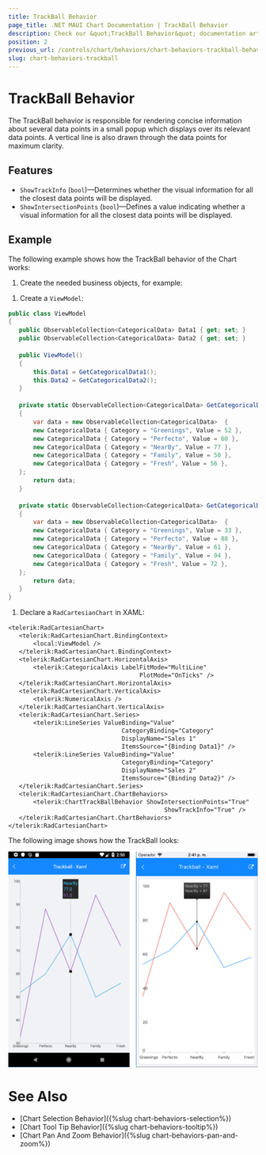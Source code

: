 ```yaml
---
title: TrackBall Behavior
page_title: .NET MAUI Chart Documentation | TrackBall Behavior
description: Check our &quot;TrackBall Behavior&quot; documentation article for Telerik Chart for .NET MAUI
position: 2
previous_url: /controls/chart/behaviors/chart-behaviors-trackball-behavior
slug: chart-behaviors-trackball
---
```


# TrackBall Behavior

The TrackBall behavior is responsible for rendering concise information about several data points in a small popup which displays over its relevant data points. A vertical line is also drawn through the data points for maximum clarity.

## Features

- `ShowTrackInfo` (`bool`)&mdash;Determines whether the visual information for all the closest data points will be displayed.
- `ShowIntersectionPoints` (`bool`)&mdash;Defines a value indicating whether a visual information for all the closest data points will be displayed.

## Example

The following example shows how the TrackBall behavior of the Chart works:

1. Create the needed business objects, for example:

 <snippet id='categorical-data-model' />


1. Create a `ViewModel`:

 ```C#
public class ViewModel
{
    public ObservableCollection<CategoricalData> Data1 { get; set; }
    public ObservableCollection<CategoricalData> Data2 { get; set; }

    public ViewModel()
    {
        this.Data1 = GetCategoricalData1();
        this.Data2 = GetCategoricalData2();
    }

    private static ObservableCollection<CategoricalData> GetCategoricalData1()
    {
        var data = new ObservableCollection<CategoricalData>  {
        new CategoricalData { Category = "Greenings", Value = 52 },
        new CategoricalData { Category = "Perfecto", Value = 60 },
        new CategoricalData { Category = "NearBy", Value = 77 },
        new CategoricalData { Category = "Family", Value = 50 },
        new CategoricalData { Category = "Fresh", Value = 56 },
    };
        return data;
    }

    private static ObservableCollection<CategoricalData> GetCategoricalData2()
    {
        var data = new ObservableCollection<CategoricalData>  {
        new CategoricalData { Category = "Greenings", Value = 33 },
        new CategoricalData { Category = "Perfecto", Value = 88 },
        new CategoricalData { Category = "NearBy", Value = 61 },
        new CategoricalData { Category = "Family", Value = 94 },
        new CategoricalData { Category = "Fresh", Value = 72 },
    };
        return data;
    }
}
 ```

1. Declare a `RadCartesianChart` in XAML:

 ```XAML
<telerik:RadCartesianChart>
    <telerik:RadCartesianChart.BindingContext>
        <local:ViewModel />
    </telerik:RadCartesianChart.BindingContext>
    <telerik:RadCartesianChart.HorizontalAxis>
        <telerik:CategoricalAxis LabelFitMode="MultiLine"
                                      PlotMode="OnTicks" />
    </telerik:RadCartesianChart.HorizontalAxis>
    <telerik:RadCartesianChart.VerticalAxis>
        <telerik:NumericalAxis />
    </telerik:RadCartesianChart.VerticalAxis>
    <telerik:RadCartesianChart.Series>
        <telerik:LineSeries ValueBinding="Value"
                                 CategoryBinding="Category"
                                 DisplayName="Sales 1"
                                 ItemsSource="{Binding Data1}" />
        <telerik:LineSeries ValueBinding="Value"
                                 CategoryBinding="Category"
                                 DisplayName="Sales 2"
                                 ItemsSource="{Binding Data2}" />
    </telerik:RadCartesianChart.Series>
    <telerik:RadCartesianChart.ChartBehaviors>
        <telerik:ChartTrackBallBehavior ShowIntersectionPoints="True"
                                             ShowTrackInfo="True" />
    </telerik:RadCartesianChart.ChartBehaviors>
</telerik:RadCartesianChart>
 ```

The following image shows how the TrackBall looks:

![Chart Track Ball Behavior](images/chart-behaviors-trackball.png)

# See Also

- [Chart Selection Behavior]({%slug chart-behaviors-selection%})
- [Chart Tool Tip Behavior]({%slug chart-behaviors-tooltip%})
- [Chart Pan And Zoom Behavior]({%slug chart-behaviors-pan-and-zoom%})
